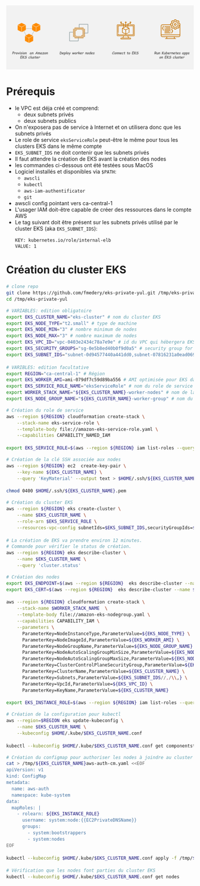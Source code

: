 ![EKS](https://raw.githubusercontent.com/fmedery/eks-private-yul/master/img/eks.png)

# Prérequis
* le VPC est déja créé et comprend:
  * deux subnets privés
  * deux subnets publics
* On n'exposera pas de service à Internet et on utilisera donc que les subnets privés
* Le role de service `eksServiceRole` peut-être le même pour tous les clusters EKS dans le même compte
* `EKS_SUBNET_IDS` ne doit contenir que les subnets privés
* Il faut attendre la création de EKS avant la création des nodes
* les commandes ci-dessous ont été testées sous MacOS
* Logiciel installés et disponibles via `$PATH`:
  * `awscli`
  * `kubectl`
  * `aws-iam-authentificator`
  * `git`
* awscli config pointant vers ca-central-1
* L'usager IAM doit-être capable de créer des ressources dans le compte AWS
* Le tag suivant doit être présent sur les subnets privés utilisé par le cluster EKS (aka `EKS_SUBNET_IDS`):
  ```
  KEY: kubernetes.io/role/internal-elb
  VALUE: 1 
  ```

# Création du cluster EKS
```sh
# clone repo
git clone https://github.com/fmedery/eks-private-yul.git /tmp/eks-private-yul
cd /tmp/eks-private-yul
```

```sh
# VARIABLES: edition obligatoire
export EKS_CLUSTER_NAME="eks-cluster" # nom du cluster EKS 
export EKS_NODE_TYPE="t2.small" # type de machine 
export EKS_NODE_MIN="3" # nombre minimum de nodes
export EKS_NODE_MAX="3" # nombre maximum de nodes
export EKS_VPC_ID="vpc-0403e2434c78a7e9e" # id du VPC qui hébergera EKS https://ca-central-1.console.aws.amazon.com/vpc/home?region=ca-central-1#vpcs:sort=VpcId
export EKS_SECURITY_GROUPS="sg-0e5b8ed40b0f9d0a5" # security group for EKS Control Plane
export EKS_SUBNET_IDS="subnet-0d94577440a441dd0,subnet-07816231a0ead0694" # Private Subnets only https://ca-central-1.console.aws.amazon.com/vpc/home?region=ca-central-1#subnets:sort=SubnetId

# VARIBLES: edition facultative
export REGION="ca-central-1" # Région 
export EKS_WORKER_AMI=ami-079df7c59d89ba556 # AMI optimisée pour EKS dans la region ca-central-1
export EKS_SERVICE_ROLE_NAME="eksServiceRole" # nom du role de service EKS
export WORKER_STACK_NAME="${EKS_CLUSTER_NAME}-worker-nodes" # nom de la stack pour la création des nodes
export EKS_NODE_GROUP_NAME="${EKS_CLUSTER_NAME}-worker-group" # nom du nodegroup
```

```sh
# Création du role de service
aws --region ${REGION} cloudformation create-stack \
    --stack-name eks-service-role \
    --template-body file://amazon-eks-service-role.yaml \
    --capabilities CAPABILITY_NAMED_IAM

export EKS_SERVICE_ROLE=$(aws --region ${REGION} iam list-roles --query 'Roles[?contains(RoleName, `eksService`) ].Arn' --out text) # On va chercher l'ARN du role de EKS
```

```sh
# Création de la clé SSH associée aux nodes
aws --region ${REGION} ec2  create-key-pair \
    --key-name ${EKS_CLUSTER_NAME} \
    --query 'KeyMaterial' --output text > $HOME/.ssh/${EKS_CLUSTER_NAME}.pem

chmod 0400 $HOME/.ssh/${EKS_CLUSTER_NAME}.pem
```

```sh
# Création du cluster EKS
aws --region ${REGION} eks create-cluster \
    --name $EKS_CLUSTER_NAME \
    --role-arn $EKS_SERVICE_ROLE \
    --resources-vpc-config subnetIds=$EKS_SUBNET_IDS,securityGroupIds=$EKS_SECURITY_GROUPS

# La création de EKS va prendre environ 12 minutes.
# Commande pour vérifier le status de création.
aws --region ${REGION} eks describe-cluster \
    --name $EKS_CLUSTER_NAME \
    --query 'cluster.status'
```

```sh
# Création des nodes
export EKS_ENDPOINT=$(aws --region ${REGION}  eks describe-cluster --name $EKS_CLUSTER_NAME --query cluster.endpoint)
export EKS_CERT=$(aws --region ${REGION}  eks describe-cluster --name $EKS_CLUSTER_NAME --query cluster.certificateAuthority.data)

aws --region ${REGION} cloudformation create-stack \
    --stack-name $WORKER_STACK_NAME  \
    --template-body file://amazon-eks-nodegroup.yaml \
    --capabilities CAPABILITY_IAM \
    --parameters \
      ParameterKey=NodeInstanceType,ParameterValue=${EKS_NODE_TYPE} \
      ParameterKey=NodeImageId,ParameterValue=${EKS_WORKER_AMI} \
      ParameterKey=NodeGroupName,ParameterValue=${EKS_NODE_GROUP_NAME} \
      ParameterKey=NodeAutoScalingGroupMinSize,ParameterValue=${EKS_NODE_MIN} \
      ParameterKey=NodeAutoScalingGroupMaxSize,ParameterValue=${EKS_NODE_MAX} \
      ParameterKey=ClusterControlPlaneSecurityGroup,ParameterValue=${EKS_SECURITY_GROUPS} \
      ParameterKey=ClusterName,ParameterValue=${EKS_CLUSTER_NAME} \
      ParameterKey=Subnets,ParameterValue=${EKS_SUBNET_IDS//,/\\,} \
      ParameterKey=VpcId,ParameterValue=${EKS_VPC_ID} \
      ParameterKey=KeyName,ParameterValue=${EKS_CLUSTER_NAME}

export EKS_INSTANCE_ROLE=$(aws --region ${REGION} iam list-roles --query 'Roles[?contains(RoleName, `'${EKS_CLUSTER_NAME}'-worker-nodes`) ].Arn' --out text) # on va chercher l'ARN du roles des nodes
```

```sh
# Création de la configuration pour kubectl
aws --region=$REGION eks update-kubeconfig \
    --name $EKS_CLUSTER_NAME \
    --kubeconfig $HOME/.kube/$EKS_CLUSTER_NAME.conf

kubectl --kubeconfig $HOME/.kube/$EKS_CLUSTER_NAME.conf get componentstatus  # test la connectivité et le control plane
```

```sh
# Création du configmap pour authoriser les nodes à joindre au cluster EKS
cat > /tmp/${EKS_CLUSTER_NAME}aws-auth-cm.yaml <<EOF
apiVersion: v1
kind: ConfigMap
metadata:
  name: aws-auth
  namespace: kube-system
data:
  mapRoles: |
    - rolearn: ${EKS_INSTANCE_ROLE}
      username: system:node:{{EC2PrivateDNSName}}
      groups:
        - system:bootstrappers
        - system:nodes
EOF

kubectl --kubeconfig $HOME/.kube/$EKS_CLUSTER_NAME.conf apply -f /tmp/${EKS_CLUSTER_NAME}aws-auth-cm.yaml

# Vérification que les nodes font parties du cluster EKS
kubectl --kubeconfig $HOME/.kube/$EKS_CLUSTER_NAME.conf get nodes
```